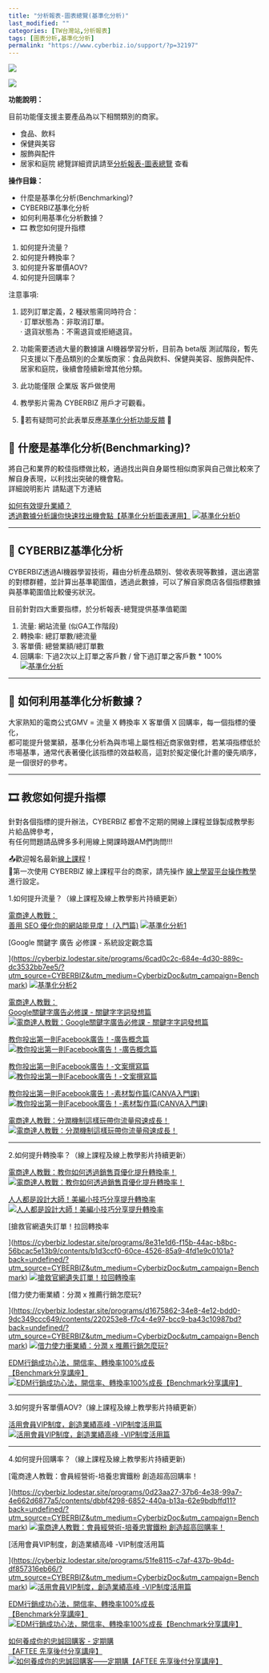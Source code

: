 ```yaml
---
title: "分析報表-圖表總覽(基準化分析)"
last_modified: ""
categories: [TW台灣站,分析報表]
tags: [圖表分析,基準化分析]
permalink: "https://www.cyberbiz.io/support/?p=32197"
---
```


![](https://www.cyberbiz.io/support/wp-content/uploads/適用站別.png)

[![](https://www.cyberbiz.io/support/wp-content/uploads/台灣站.png)](https://www.cyberbiz.io/support/?page_id=2490)

**功能說明：**  

目前功能僅支援主要產品為以下相關類別的商家。

* 食品、飲料
* 保健與美容
* 服飾與配件
* 居家和庭院
總覽詳細資訊請至[分析報表-圖表總覽](https://www.cyberbiz.io/support/?p=8275) 查看

**操作目錄：**

* 什麼是基準化分析(Benchmarking)?
* CYBERBIZ基準化分析
* 如何利用基準化分析數據？
* 🎞 教您如何提升指標
1. 如何提升流量？
2. 如何提升轉換率？
3. 如何提升客單價AOV?
4. 如何提升回購率？

注意事項:  

1. 認列訂單定義，2 種狀態需同時符合：   
· 訂單狀態為：非取消訂單。  
· 退貨狀態為：不需退貨或拒絕退貨。

2. 功能需要透過大量的數據讓 AI機器學習分析，目前為 beta版 測試階段，暫先只支援以下產品類別的企業版商家：食品與飲料、保健與美容、服飾與配件、居家和庭院，後續會陸續新增其他分類。
3. 此功能僅限 企業版 客戶做使用
4. 教學影片需為 CYBERBIZ 用戶才可觀看。
5. 📩若有疑問可於此表單反應[基準化分析功能反饋](https://forms.gle/nYVogD2T4ZhKrCBcA) 📩



## 📌 什麼是基準化分析(Benchmarking)?

將自己和業界的較佳指標做比較，通過找出與自身屬性相似商家與自己做比較來了解自身表現，以利找出突破的機會點。  
詳細說明影片 請點選下方連結  


[如何有效提升業績？  
透過數據分析讓你快速找出機會點【基準化分析圖表運用】](https://cyberbiz.lodestar.site/programs/83468a36-d253-4490-9f7b-5239e256d63d/contents/3d6b982a-f0c2-4339-b9e1-0916d9721826?utm_source=CYBERBIZ&utm_medium=CyberbizDoc&utm_campaign=Benchmark)
[![基準化分析0](https://www.cyberbiz.io/support/wp-content/uploads/基準化pic0.png)](https://cyberbiz.lodestar.site/programs/83468a36-d253-4490-9f7b-5239e256d63d/contents/3d6b982a-f0c2-4339-b9e1-0916d9721826?utm_source=CYBERBIZ&utm_medium=CyberbizDoc&utm_campaign=Benchmark)

* * *

## 📌 CYBERBIZ基準化分析

CYBERBIZ透過AI機器學習技術，藉由分析產品類別、營收表現等數據，選出適當的對標群體，並計算出基準範圍值，透過此數據，可以了解自家商店各個指標數據與基準範圍值比較優劣狀況。  


目前針對四大重要指標，於分析報表-總覽提供基準值範圍

1. 流量: 網站流量 (似GA工作階段)
2. 轉換率: 總訂單數/總流量
3. 客單價: 總營業額/總訂單數
4. 回購率: 下過2次以上訂單之客戶數 / 曾下過訂單之客戶數 * 100%
[![基準化分析](https://www.cyberbiz.io/support/wp-content/uploads/圖表總覽-基準化分析01.png)](https://www.cyberbiz.io/support/wp-content/uploads/圖表總覽-基準化分析01.png)

* * *

## 📌 如何利用基準化分析數據？

大家熟知的電商公式GMV = 流量 X 轉換率 X 客單價 X 回購率，每一個指標的優化，  
都可能提升營業額，基準化分析為與市場上屬性相近商家做對標，若某項指標低於市場基準，通常代表著優化該指標的效益較高，這對於擬定優化計畫的優先順序，是一個很好的參考。  

* * *

## 🎞 教您如何提升指標

針對各個指標的提升辦法，CYBERBIZ 都會不定期的開線上課程並錄製成教學影片給品牌參考，  
有任何問題請品牌多多利用線上開課時跟AM們詢問!!!  

📤歡迎報名最新[線上課程](https://www.cyberbiz.io/support/?p=19452/?utm_source=CYBERBIZ&utm_medium=CyberbizDoc&utm_campaign=Benchmark)！  
🔎第一次使用 CYBERBIZ 線上課程平台的商家，請先操作
[線上學習平台操作教學](https://www.cyberbiz.io/support/?p=22288) 進行設定。  


1.如何提升流量？（線上課程及線上教學影片持續更新）

[電商達人教戰：  
善用 SEO 優化你的網站能見度！
(入門篇)](https://cyberbiz.lodestar.site/programs/d0fc2fb9-12f2-4991-8d75-ea1870ac525f/contents/67864d50-9949-488c-a608-ecedb0a31d9c?back=undefined/?utm_source=CYBERBIZ&utm_medium=CyberbizDoc&utm_campaign=Benchmark)
[![基準化分析1](https://www.cyberbiz.io/support/wp-content/uploads/基準化pic1.png)](https://cyberbiz.lodestar.site/programs/d0fc2fb9-12f2-4991-8d75-ea1870ac525f/contents/67864d50-9949-488c-a608-ecedb0a31d9c?back=undefined/?utm_source=CYBERBIZ&utm_medium=CyberbizDoc&utm_campaign=Benchmark)

[Google 關鍵字 廣告 必修課 - 系統設定觀念篇  

](https://cyberbiz.lodestar.site/programs/6cad0c2c-684e-4d30-889c-dc3532bb7ee5/?utm_source=CYBERBIZ&utm_medium=CyberbizDoc&utm_campaign=Benchmark)
[![基準化分析2](https://www.cyberbiz.io/support/wp-content/uploads/基準化pic2.png)](https://cyberbiz.lodestar.site/programs/6cad0c2c-684e-4d30-889c-dc3532bb7ee5/?utm_source=CYBERBIZ&utm_medium=CyberbizDoc&utm_campaign=Benchmark)

[電商達人教戰：  
Google關鍵字廣告必修課 - 關鍵字字詞發想篇](https://cyberbiz.lodestar.site/programs/df18f4de-dba4-449a-835d-88f032973326/?utm_source=CYBERBIZ&utm_medium=CyberbizDoc&utm_campaign=Benchmark)
[![電商達人教戰：Google關鍵字廣告必修課 - 關鍵字字詞發想篇](https://www.cyberbiz.io/support/wp-content/uploads/基準化pic3.png)](https://cyberbiz.lodestar.site/programs/df18f4de-dba4-449a-835d-88f032973326/?utm_source=CYBERBIZ&utm_medium=CyberbizDoc&utm_campaign=Benchmark)

[教你投出第一則Facebook廣告！-廣告概念篇](https://cyberbiz.lodestar.site/programs/f722c198-707c-420f-b63a-dc3404aea28a/?utm_source=CYBERBIZ&utm_medium=CyberbizDoc&utm_campaign=Benchmark)
[![教你投出第一則Facebook廣告！-廣告概念篇](https://www.cyberbiz.io/support/wp-content/uploads/基準化pic4.png)](https://cyberbiz.lodestar.site/programs/f722c198-707c-420f-b63a-dc3404aea28a/?utm_source=CYBERBIZ&utm_medium=CyberbizDoc&utm_campaign=Benchmark)

[教你投出第一則Facebook廣告！-文案撰寫篇](https://cyberbiz.lodestar.site/programs/fd05b5a6-5e94-4097-a6c0-c058fc0a2fd8/?utm_source=CYBERBIZ&utm_medium=CyberbizDoc&utm_campaign=Benchmark)
[![教你投出第一則Facebook廣告！-文案撰寫篇](https://www.cyberbiz.io/support/wp-content/uploads/基準化pic5.png)](https://cyberbiz.lodestar.site/programs/fd05b5a6-5e94-4097-a6c0-c058fc0a2fd8/?utm_source=CYBERBIZ&utm_medium=CyberbizDoc&utm_campaign=Benchmark)

[教你投出第一則Facebook廣告！-素材製作篇(CANVA入門課)](https://cyberbiz.lodestar.site/programs/90559f9e-ac46-4bbd-b34f-136a7ff37936/contents?back=undefined/?utm_source=CYBERBIZ&utm_medium=CyberbizDoc&utm_campaign=Benchmark)
[![教你投出第一則Facebook廣告！-素材製作篇\(CANVA入門課\)](https://www.cyberbiz.io/support/wp-content/uploads/基準化pic6.png)](https://cyberbiz.lodestar.site/programs/90559f9e-ac46-4bbd-b34f-136a7ff37936/contents?back=undefined/?utm_source=CYBERBIZ&utm_medium=CyberbizDoc&utm_campaign=Benchmark)

[電商達人教戰：分潤機制這樣玩帶你流量飛速成長！](https://cyberbiz.lodestar.site/programs/98f1042c-4dbc-420a-b42b-2524407f1430/?utm_source=CYBERBIZ&utm_medium=CyberbizDoc&utm_campaign=Benchmark)
[![電商達人教戰：分潤機制這樣玩帶你流量飛速成長！](https://www.cyberbiz.io/support/wp-content/uploads/基準化pic7.png)](https://cyberbiz.lodestar.site/programs/98f1042c-4dbc-420a-b42b-2524407f1430/?utm_source=CYBERBIZ&utm_medium=CyberbizDoc&utm_campaign=Benchmark)

* * *

2.如何提升轉換率？（線上課程及線上教學影片持續更新）

[電商達人教戰：教你如何透過銷售頁優化提升轉換率！](https://cyberbiz.lodestar.site/programs/81a14fa2-851c-42c6-9251-0a25058963ff/contents/047789fa-e2e6-4d88-9fe5-25c3530982c2?back=undefined/?utm_source=CYBERBIZ&utm_medium=CyberbizDoc&utm_campaign=Benchmark)
[![電商達人教戰：教你如何透過銷售頁優化提升轉換率！](https://www.cyberbiz.io/support/wp-content/uploads/基準化pic8.png)](https://cyberbiz.lodestar.site/programs/81a14fa2-851c-42c6-9251-0a25058963ff/contents/047789fa-e2e6-4d88-9fe5-25c3530982c2?back=undefined/?utm_source=CYBERBIZ&utm_medium=CyberbizDoc&utm_campaign=Benchmark)

[人人都是設計大師！美編小技巧分享提升轉換率](https://cyberbiz.lodestar.site/programs/68663696-9a95-4e78-ba59-4c170cfcb593/contents/36c902b4-811a-4cba-9e35-ce4028f41cad?back=undefined/?utm_source=CYBERBIZ&utm_medium=CyberbizDoc&utm_campaign=Benchmark)
[![人人都是設計大師！美編小技巧分享提升轉換率](https://www.cyberbiz.io/support/wp-content/uploads/基準化pic9.png)](https://cyberbiz.lodestar.site/programs/68663696-9a95-4e78-ba59-4c170cfcb593/contents/36c902b4-811a-4cba-9e35-ce4028f41cad?back=undefined/?utm_source=CYBERBIZ&utm_medium=CyberbizDoc&utm_campaign=Benchmark)

[搶救官網遺失訂單！拉回轉換率  

](https://cyberbiz.lodestar.site/programs/8e31e1d6-f15b-44ac-b8bc-56bcac5e13b9/contents/b1d3ccf0-60ce-4526-85a9-4fd1e9c0101a?back=undefined/?utm_source=CYBERBIZ&utm_medium=CyberbizDoc&utm_campaign=Benchmark)
[![搶救官網遺失訂單！拉回轉換率](https://www.cyberbiz.io/support/wp-content/uploads/基準化pic10.png)](https://cyberbiz.lodestar.site/programs/8e31e1d6-f15b-44ac-b8bc-56bcac5e13b9/contents/b1d3ccf0-60ce-4526-85a9-4fd1e9c0101a?back=undefined/?utm_source=CYBERBIZ&utm_medium=CyberbizDoc&utm_campaign=Benchmark)

[借力使力衝業績：分潤 x 推薦行銷怎麼玩?  

](https://cyberbiz.lodestar.site/programs/d1675862-34e8-4e12-bdd0-9dc349ccc649/contents/220253e8-f7c4-4e97-bcc9-ba43c10987bd?back=undefined/?utm_source=CYBERBIZ&utm_medium=CyberbizDoc&utm_campaign=Benchmark)
[![借力使力衝業績：分潤 x 推薦行銷怎麼玩?](https://www.cyberbiz.io/support/wp-content/uploads/基準化pic11.png)](https://cyberbiz.lodestar.site/programs/d1675862-34e8-4e12-bdd0-9dc349ccc649/contents/220253e8-f7c4-4e97-bcc9-ba43c10987bd?back=undefined/?utm_source=CYBERBIZ&utm_medium=CyberbizDoc&utm_campaign=Benchmark)

[EDM行銷成功心法，開信率、轉換率100%成長  
【Benchmark分享講座】](https://cyberbiz.lodestar.site/programs/768728e7-eb9a-44d9-a117-65fa8165a634/contents/dad266ec-b74a-480e-8193-0e100d91ca96?back=undefined/?utm_source=CYBERBIZ&utm_medium=CyberbizDoc&utm_campaign=Benchmark)
[![EDM行銷成功心法，開信率、轉換率100%成長【Benchmark分享講座】](https://www.cyberbiz.io/support/wp-content/uploads/基準化pic12.png)](https://cyberbiz.lodestar.site/programs/768728e7-eb9a-44d9-a117-65fa8165a634/contents/dad266ec-b74a-480e-8193-0e100d91ca96?back=undefined/?utm_source=CYBERBIZ&utm_medium=CyberbizDoc&utm_campaign=Benchmark)

* * *

3.如何提升客單價AOV?（線上課程及線上教學影片持續更新）

[活用會員VIP制度，創造業績高峰
-VIP制度活用篇](https://cyberbiz.lodestar.site/programs/51fe8115-c7af-437b-9b4d-df857316eb66/?utm_source=CYBERBIZ&utm_medium=CyberbizDoc&utm_campaign=Benchmark)
[![活用會員VIP制度，創造業績高峰 -VIP制度活用篇](https://www.cyberbiz.io/support/wp-content/uploads/基準化pic13.png)](https://cyberbiz.lodestar.site/programs/51fe8115-c7af-437b-9b4d-df857316eb66/?utm_source=CYBERBIZ&utm_medium=CyberbizDoc&utm_campaign=Benchmark)

* * *

4.如何提升回購率？（線上課程及線上教學影片持續更新)

[電商達人教戰：會員經營術-培養忠實鐵粉 創造超高回購率！  

](https://cyberbiz.lodestar.site/programs/0d23aa27-37b6-4e38-99a7-4e662d6877a5/contents/dbbf4298-6852-440a-b13a-62e9bdbffd11?back=undefined/?utm_source=CYBERBIZ&utm_medium=CyberbizDoc&utm_campaign=Benchmark)
[![電商達人教戰：會員經營術-培養忠實鐵粉 創造超高回購率！](https://www.cyberbiz.io/support/wp-content/uploads/基準化pic14.png)](https://cyberbiz.lodestar.site/programs/0d23aa27-37b6-4e38-99a7-4e662d6877a5/contents/dbbf4298-6852-440a-b13a-62e9bdbffd11?back=undefined/?utm_source=CYBERBIZ&utm_medium=CyberbizDoc&utm_campaign=Benchmark)

[活用會員VIP制度，創造業績高峰 -VIP制度活用篇  

](https://cyberbiz.lodestar.site/programs/51fe8115-c7af-437b-9b4d-df857316eb66/?utm_source=CYBERBIZ&utm_medium=CyberbizDoc&utm_campaign=Benchmark)
[![活用會員VIP制度，創造業績高峰 -VIP制度活用篇](https://www.cyberbiz.io/support/wp-content/uploads/基準化pic15.png)](https://cyberbiz.lodestar.site/programs/51fe8115-c7af-437b-9b4d-df857316eb66/?utm_source=CYBERBIZ&utm_medium=CyberbizDoc&utm_campaign=Benchmark)

[EDM行銷成功心法，開信率、轉換率100%成長  
【Benchmark分享講座】](https://cyberbiz.lodestar.site/programs/768728e7-eb9a-44d9-a117-65fa8165a634/contents/dad266ec-b74a-480e-8193-0e100d91ca96?back=undefined/?utm_source=CYBERBIZ&utm_medium=CyberbizDoc&utm_campaign=Benchmark)
[![EDM行銷成功心法，開信率、轉換率100%成長【Benchmark分享講座】](https://www.cyberbiz.io/support/wp-content/uploads/基準化pic12.png)](https://cyberbiz.lodestar.site/programs/768728e7-eb9a-44d9-a117-65fa8165a634/contents/dad266ec-b74a-480e-8193-0e100d91ca96?back=undefined/?utm_source=CYBERBIZ&utm_medium=CyberbizDoc&utm_campaign=Benchmark)

[如何養成你的忠誠回購客 - 定期購  
【AFTEE
先享後付分享講座】](https://cyberbiz.lodestar.site/programs/4a6b9af5-153a-47ce-b394-25254e6c4a74/contents/6b2ca369-d75f-450f-9f36-1d189846f44d?back=undefined/?utm_source=CYBERBIZ&utm_medium=CyberbizDoc&utm_campaign=Benchmark)
[![如何養成你的忠誠回購客——定期購【AFTEE 先享後付分享講座】](https://www.cyberbiz.io/support/wp-content/uploads/基準化pic16.png)](https://cyberbiz.lodestar.site/programs/4a6b9af5-153a-47ce-b394-25254e6c4a74/contents/6b2ca369-d75f-450f-9f36-1d189846f44d?back=undefined/?utm_source=CYBERBIZ&utm_medium=CyberbizDoc&utm_campaign=Benchmark)

